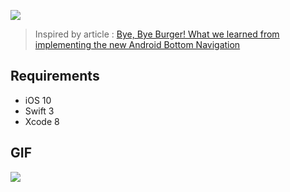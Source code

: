 
![](http://ww3.sinaimg.cn/large/65e4f1e6gw1f9wrawi0noj20tt07wtao.jpg)

> Inspired by article : [Bye, Bye Burger! What we learned from implementing the new Android Bottom Navigation](https://medium.com/startup-grind/bye-bye-burger-5bd963806015#.b1x3w6elg)

## Requirements

- iOS 10
- Swift 3
- Xcode 8

## GIF

![](http://ww1.sinaimg.cn/large/65e4f1e6gw1f9wrick8l0g20a701p76s.gif)
